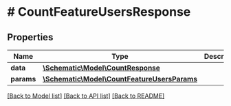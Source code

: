 # # CountFeatureUsersResponse

## Properties

Name | Type | Description | Notes
------------ | ------------- | ------------- | -------------
**data** | [**\Schematic\Model\CountResponse**](CountResponse.md) |  |
**params** | [**\Schematic\Model\CountFeatureUsersParams**](CountFeatureUsersParams.md) |  |

[[Back to Model list]](../../README.md#models) [[Back to API list]](../../README.md#endpoints) [[Back to README]](../../README.md)
